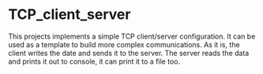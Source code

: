 # TCP_client_server

This projects implements a simple TCP client/server configuration. It can be used as a template to build more complex communications. 
As it is, the client writes the date and sends it to the server. The server reads the data and prints it out to console, it can print it to a file too.

